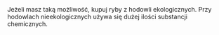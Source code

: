 ---
layout: nothing
categories: Żywność
tags: tip
body: Jeżeli masz taką możliwość, kupuj ryby z hodowli ekologicznych. Przy hodowlach nieekologicznych używa się dużej ilości substancji chemicznych.
---